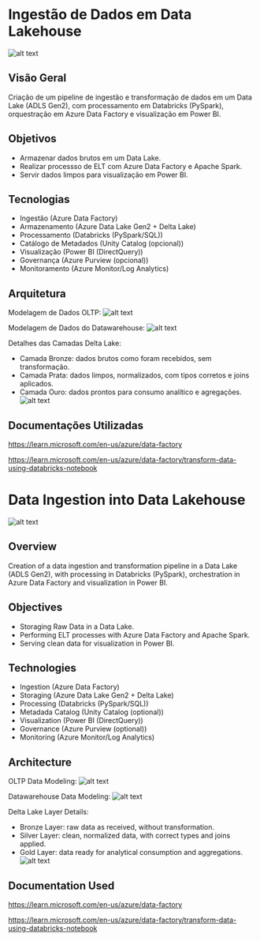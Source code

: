 # Ingestão de Dados em Data Lakehouse

![alt text](cover.png)

## Visão Geral
Criação de um pipeline de ingestão e transformação de dados em um Data Lake (ADLS Gen2), com processamento em Databricks (PySpark), orquestração em Azure Data Factory e visualização em Power BI.
## Objetivos
- Armazenar dados brutos em um Data Lake.
- Realizar processso de ELT com Azure Data Factory e Apache Spark.
- Servir dados limpos para visualização em Power BI.
## Tecnologias
- Ingestão (Azure Data Factory)
- Armazenamento (Azure Data Lake Gen2 + Delta Lake)
- Processamento (Databricks (PySpark/SQL))
- Catálogo de Metadados (Unity Catalog (opcional))
- Visualização (Power BI (DirectQuery))
- Governança (Azure Purview (opcional))
- Monitoramento (Azure Monitor/Log Analytics)
## Arquitetura
Modelagem de Dados OLTP:
![alt text](OLTP.png)

Modelagem de Dados do Datawarehouse:
![alt text](DW.png)

Detalhes das Camadas Delta Lake:
- Camada Bronze: dados brutos como foram recebidos, sem transformação.
- Camada Prata: dados limpos, normalizados, com tipos corretos e joins aplicados.
- Camada Ouro: dados prontos para consumo analítico e agregações.
![alt text](<architecture.png>)

## Documentações Utilizadas
https://learn.microsoft.com/en-us/azure/data-factory

https://learn.microsoft.com/en-us/azure/data-factory/transform-data-using-databricks-notebook
#
#
#
# Data Ingestion into Data Lakehouse

![alt text](cover.png)

## Overview
Creation of a data ingestion and transformation pipeline in a Data Lake (ADLS Gen2), with processing in Databricks (PySpark), orchestration in Azure Data Factory and visualization in Power BI.
## Objectives
- Storaging Raw Data in a Data Lake.
- Performing ELT processes with Azure Data Factory and Apache Spark.
- Serving clean data for visualization in Power BI.
## Technologies
- Ingestion (Azure Data Factory)
- Storaging (Azure Data Lake Gen2 + Delta Lake)
- Processing (Databricks (PySpark/SQL))
- Metadada Catalog (Unity Catalog (optional))
- Visualization (Power BI (DirectQuery))
- Governance (Azure Purview (optional))
- Monitoring (Azure Monitor/Log Analytics)
## Architecture
OLTP Data Modeling:
![alt text](OLTP.png)

Datawarehouse Data Modeling:
![alt text](DW.png)

Delta Lake Layer Details:
- Bronze Layer: raw data as received, without transformation.
- Silver Layer: clean, normalized data, with correct types and joins applied.
- Gold Layer: data ready for analytical consumption and aggregations.
![alt text](<architecture.png>)

## Documentation Used
https://learn.microsoft.com/en-us/azure/data-factory

https://learn.microsoft.com/en-us/azure/data-factory/transform-data-using-databricks-notebook
